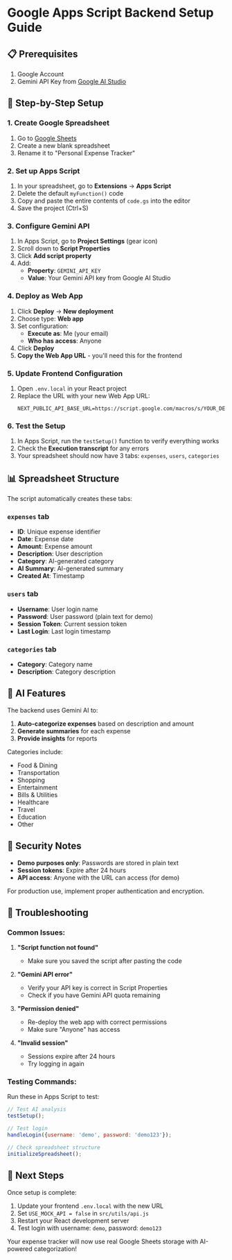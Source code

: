 # Google Apps Script Backend Setup Guide

## 📋 Prerequisites

1. Google Account
2. Gemini API Key from [Google AI Studio](https://makersuite.google.com/app/apikey)

## 🚀 Step-by-Step Setup

### 1. Create Google Spreadsheet

1. Go to [Google Sheets](https://sheets.google.com)
2. Create a new blank spreadsheet
3. Rename it to "Personal Expense Tracker"

### 2. Set up Apps Script

1. In your spreadsheet, go to **Extensions** → **Apps Script**
2. Delete the default `myFunction()` code
3. Copy and paste the entire contents of `code.gs` into the editor
4. Save the project (Ctrl+S)

### 3. Configure Gemini API

1. In Apps Script, go to **Project Settings** (gear icon)
2. Scroll down to **Script Properties**
3. Click **Add script property**
4. Add:
   - **Property**: `GEMINI_API_KEY`
   - **Value**: Your Gemini API key from Google AI Studio

### 4. Deploy as Web App

1. Click **Deploy** → **New deployment**
2. Choose type: **Web app**
3. Set configuration:
   - **Execute as**: Me (your email)
   - **Who has access**: Anyone
4. Click **Deploy**
5. **Copy the Web App URL** - you'll need this for the frontend

### 5. Update Frontend Configuration

1. Open `.env.local` in your React project
2. Replace the URL with your new Web App URL:
   ```
   NEXT_PUBLIC_API_BASE_URL=https://script.google.com/macros/s/YOUR_DEPLOYMENT_ID/exec
   ```

### 6. Test the Setup

1. In Apps Script, run the `testSetup()` function to verify everything works
2. Check the **Execution transcript** for any errors
3. Your spreadsheet should now have 3 tabs: `expenses`, `users`, `categories`

## 📊 Spreadsheet Structure

The script automatically creates these tabs:

### `expenses` tab
- **ID**: Unique expense identifier
- **Date**: Expense date
- **Amount**: Expense amount
- **Description**: User description
- **Category**: AI-generated category
- **AI Summary**: AI-generated summary
- **Created At**: Timestamp

### `users` tab
- **Username**: User login name
- **Password**: User password (plain text for demo)
- **Session Token**: Current session token
- **Last Login**: Last login timestamp

### `categories` tab
- **Category**: Category name
- **Description**: Category description

## 🤖 AI Features

The backend uses Gemini AI to:

1. **Auto-categorize expenses** based on description and amount
2. **Generate summaries** for each expense
3. **Provide insights** for reports

Categories include:
- Food & Dining
- Transportation
- Shopping
- Entertainment
- Bills & Utilities
- Healthcare
- Travel
- Education
- Other

## 🔐 Security Notes

- **Demo purposes only**: Passwords are stored in plain text
- **Session tokens**: Expire after 24 hours
- **API access**: Anyone with the URL can access (for demo)

For production use, implement proper authentication and encryption.

## 🐛 Troubleshooting

### Common Issues:

1. **"Script function not found"**
   - Make sure you saved the script after pasting the code

2. **"Gemini API error"**
   - Verify your API key is correct in Script Properties
   - Check if you have Gemini API quota remaining

3. **"Permission denied"**
   - Re-deploy the web app with correct permissions
   - Make sure "Anyone" has access

4. **"Invalid session"**
   - Sessions expire after 24 hours
   - Try logging in again

### Testing Commands:

Run these in Apps Script to test:

```javascript
// Test AI analysis
testSetup();

// Test login
handleLogin({username: 'demo', password: 'demo123'});

// Check spreadsheet structure
initializeSpreadsheet();
```

## 🎯 Next Steps

Once setup is complete:

1. Update your frontend `.env.local` with the new URL
2. Set `USE_MOCK_API = false` in `src/utils/api.js`
3. Restart your React development server
4. Test login with username: `demo`, password: `demo123`

Your expense tracker will now use real Google Sheets storage with AI-powered categorization!